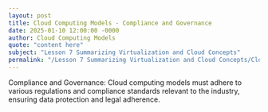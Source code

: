 ```yaml
---
layout: post
title: Cloud Computing Models - Compliance and Governance
date: 2025-01-10 12:00:00 -0000
author: Cloud Computing Models
quote: "content here"
subject: "Lesson 7 Summarizing Virtualization and Cloud Concepts"
permalink: "/Lesson 7 Summarizing Virtualization and Cloud Concepts/Cloud Computing Models/Cloud Computing Models - Compliance and Governance"
---
```


Compliance and Governance: Cloud computing models must adhere to various regulations and compliance standards relevant to the industry, ensuring data protection and legal adherence.
